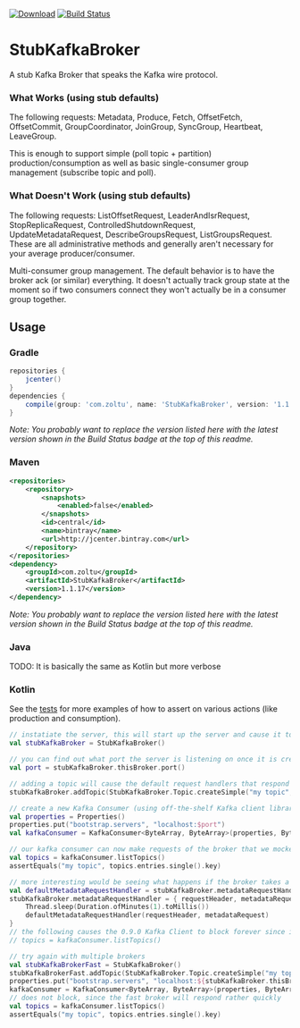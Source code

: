 [![Download](https://api.bintray.com/packages/zoltu/maven/StubKafkaBroker/images/download.svg)](https://bintray.com/zoltu/maven/StubKafkaBroker/_latestVersion)
[![Build Status](https://ci.appveyor.com/api/projects/status/github/Zoltu/StubKafkaBroker?svg=true)](https://ci.appveyor.com/project/Zoltu/stubkafkabroker)

# StubKafkaBroker
A stub Kafka Broker that speaks the Kafka wire protocol.

### What Works (using stub defaults)
The following requests: Metadata, Produce, Fetch, OffsetFetch, OffsetCommit, GroupCoordinator, JoinGroup, SyncGroup, Heartbeat, LeaveGroup.

This is enough to support simple (poll topic + partition) production/consumption as well as basic single-consumer group management (subscribe topic and poll).

### What Doesn't Work (using stub defaults)
The following requests: ListOffsetRequest, LeaderAndIsrRequest, StopReplicaRequest, ControlledShutdownRequest, UpdateMetadataRequest, DescribeGroupsRequest, ListGroupsRequest.  These are all administrative methods and generally aren't necessary for your average producer/consumer.

Multi-consumer group management.  The default behavior is to have the broker ack (or similar) everything.  It doesn't actually track group state at the moment so if two consumers connect they won't actually be in a consumer group together.

## Usage
### Gradle
```groovy
repositories {
	jcenter()
}
dependencies {
	compile(group: 'com.zoltu', name: 'StubKafkaBroker', version: '1.1.17')
}
```
*Note: You probably want to replace the version listed here with the latest version shown in the Build Status badge at the top of this readme.*

### Maven
```xml
<repositories>
	<repository>
		<snapshots>
			<enabled>false</enabled>
		</snapshots>
		<id>central</id>
		<name>bintray</name>
		<url>http://jcenter.bintray.com</url>
	</repository>
</repositories>
<dependency>
	<groupId>com.zoltu</groupId>
	<artifactId>StubKafkaBroker</artifactId>
	<version>1.1.17</version>
</dependency>
```
*Note: You probably want to replace the version listed here with the latest version shown in the Build Status badge at the top of this readme.*

### Java
TODO: It is basically the same as Kotlin but more verbose

### Kotlin
See the [tests](https://github.com/Zoltu/StubKafkaBroker/tree/master/src/test/kotlin/com/zoltu) for more examples of how to assert on various actions (like production and consumption).

```kotlin
// instatiate the server, this will start up the server and cause it to start listening on a random open port
val stubKafkaBroker = StubKafkaBroker()

// you can find out what port the server is listening on once it is created
val port = stubKafkaBroker.thisBroker.port()

// adding a topic will cause the default request handlers that respond with topic information to have this topic (like MetadataRequest)
stubKafkaBroker.addTopic(StubKafkaBroker.Topic.createSimple("my topic", stubKafkaBroker.thisBroker))

// create a new Kafka Consumer (using off-the-shelf Kafka client library)
val properties = Properties()
properties.put("bootstrap.servers", "localhost:$port")
val kafkaConsumer = KafkaConsumer<ByteArray, ByteArray>(properties, ByteArrayDeserializer(), ByteArrayDeserializer())

// our kafka consumer can now make requests of the broker that we mocked out
val topics = kafkaConsumer.listTopics()
assertEquals("my topic", topics.entries.single().key)

// more interesting would be seeing what happens if the broker takes a long time to respond
val defaultMetadataRequestHandler = stubKafkaBroker.metadataRequestHandler
stubKafkaBroker.metadataRequestHandler = { requestHeader, metadataRequest ->
	Thread.sleep(Duration.ofMinutes(1).toMillis())
	defaultMetadataRequestHandler(requestHeader, metadataRequest)
}
// the following causes the 0.9.0 Kafka Client to block forever since it refuses to do anything until it gets metadata and every metadata request will timeout (default timeout is 40 seconds)
// topics = kafkaConsumer.listTopics()

// try again with multiple brokers
val stubKafkaBrokerFast = StubKafkaBroker()
stubKafkaBrokerFast.addTopic(StubKafkaBroker.Topic.createSimple("my topic", stubKafkaBrokerSlow.thisBroker))
properties.put("bootstrap.servers", "localhost:${stubKafkaBroker.thisBroker.port()};localhost:${stubKafkaBrokerFast.thisBroker.port()}")
kafkaConsumer = KafkaConsumer<ByteArray, ByteArray>(properties, ByteArrayDeserializer(), ByteArrayDeserializer())
// does not block, since the fast broker will respond rather quickly
val topics = kafkaConsumer.listTopics()
assertEquals("my topic", topics.entries.single().key)
```
